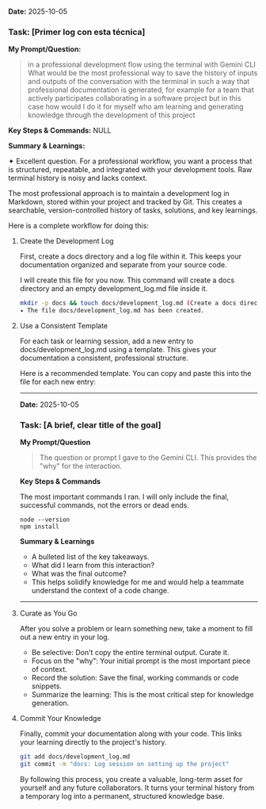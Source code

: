 **Date:** 2025-10-05
### **Task: [Primer log con esta técnica]**
**My Prompt/Question:**
> in a professional development flow using the terminal with Gemini CLI What would be the most   professional way to save the history of inputs and outputs of the conversation with the terminal in such a way that professional documentation is generated, for example for a team that actively participates collaborating in a software project but in this case how would I do it for myself who am learning and generating knowledge through the development of this project
 
**Key Steps & Commands:**
NULL

**Summary & Learnings:**

✦ Excellent question. For a professional workflow, you want a process that is structured, repeatable, and 
  integrated with your development tools. Raw terminal history is noisy and lacks context.

  The most professional approach is to maintain a development log in Markdown, stored within your project 
  and tracked by Git. This creates a searchable, version-controlled history of tasks, solutions, and key 
  learnings.

  Here is a complete workflow for doing this:

  1. Create the Development Log

      First, create a docs directory and a log file within it. This keeps your documentation organized and 
      separate from your source code.

      I will create this file for you now. This command will create a docs directory and an empty 
      development_log.md file inside it.
      ```bash
      mkdir -p docs && touch docs/development_log.md (Create a docs directory and a development log file.)
      ✦ The file docs/development_log.md has been created.
      ```

  2. Use a Consistent Template

      For each task or learning session, add a new entry to docs/development_log.md using a template. This 
      gives your documentation a consistent, professional structure.

      Here is a recommended template. You can copy and paste this into the file for each new entry:

      ---
      **Date:** 2025-10-05
    
      ### **Task: [A brief, clear title of the goal]**
    
      **My Prompt/Question**
      > The question or prompt I gave to the Gemini CLI. This provides the "why" for the 
        interaction.

      **Key Steps & Commands**

      The most important commands I ran.
      I will only include the final, successful commands, not the errors or dead ends.

      ```shell
      node --version
      npm install
      ```

      **Summary & Learnings**

      *   A bulleted list of the key takeaways.
      *   What did I learn from this interaction?
      *   What was the final outcome?
      *   This helps solidify knowledge for me and would help a teammate understand the context of a code change.
      ---
  3. Curate as You Go

      After you solve a problem or learn something new, take a moment to fill out a new entry in your log.

      * Be selective: Don't copy the entire terminal output. Curate it.
      * Focus on the "why": Your initial prompt is the most important piece of context.
      * Record the solution: Save the final, working commands or code snippets.
      * Summarize the learning: This is the most critical step for knowledge generation.

  4. Commit Your Knowledge

      Finally, commit your documentation along with your code. This links your learning directly to the 
      project's history.

      ```bash
      git add docs/development_log.md
      git commit -m "docs: Log session on setting up the project"
      ```

      By following this process, you create a valuable, long-term asset for yourself and any future 
      collaborators. It turns your terminal history from a temporary log into a permanent, structured 
      knowledge base.